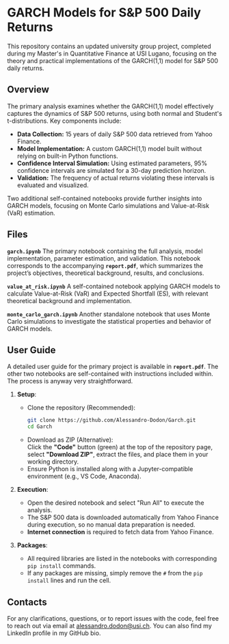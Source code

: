 # GARCH Models for S&P 500 Daily Returns  

This repository contains an updated university group project, completed during my Master's in Quantitative Finance at USI Lugano, focusing on the theory and practical implementations of the GARCH(1,1) model for S&P 500 daily returns.  

## Overview

The primary analysis examines whether the GARCH(1,1) model effectively captures the dynamics of S&P 500 returns, using both normal and Student's t-distributions. Key components include:

- **Data Collection:** 15 years of daily S&P 500 data retrieved from Yahoo Finance.  
- **Model Implementation:** A custom GARCH(1,1) model built without relying on built-in Python functions.  
- **Confidence Interval Simulation:** Using estimated parameters, 95% confidence intervals are simulated for a 30-day prediction horizon.  
- **Validation:** The frequency of actual returns violating these intervals is evaluated and visualized.  

Two additional self-contained notebooks provide further insights into GARCH models, focusing on Monte Carlo simulations and Value-at-Risk (VaR) estimation.

## Files

**`garch.ipynb`** The primary notebook containing the full analysis, model implementation, parameter estimation, and validation. This notebook corresponds to the accompanying **`report.pdf`**, which summarizes the project’s objectives, theoretical background, results, and conclusions.  

**`value_at_risk.ipynb`** A self-contained notebook applying GARCH models to calculate Value-at-Risk (VaR) and Expected Shortfall (ES), with relevant theoretical background and implementation.  

**`monte_carlo_garch.ipynb`** Another standalone notebook that uses Monte Carlo simulations to investigate the statistical properties and behavior of GARCH models.  

## User Guide

A detailed user guide for the primary project is available in **`report.pdf`**. The other two notebooks are self-contained with instructions included within. The process is anyway very straightforward.

1. **Setup**:  
   - Clone the repository (Recommended):  
     ```bash
     git clone https://github.com/Alessandro-Dodon/Garch.git
     cd Garch
     ```
   - Download as ZIP (Alternative):  
     Click the **"Code"** button (green) at the top of the repository page, select **"Download ZIP"**, extract the files, and place them in your working directory.  
   - Ensure Python is installed along with a Jupyter-compatible environment (e.g., VS Code, Anaconda).
   
2. **Execution**:
   - Open the desired notebook and select "Run All" to execute the analysis.  
   - The S&P 500 data is downloaded automatically from Yahoo Finance during execution, so no manual data preparation is needed.  
   - **Internet connection** is required to fetch data from Yahoo Finance.  

3. **Packages**:
   - All required libraries are listed in the notebooks with corresponding `pip install` commands.  
   - If any packages are missing, simply remove the `#` from the `pip install` lines and run the cell.
     
## Contacts

For any clarifications, questions, or to report issues with the code, feel free to reach out via email at alessandro.dodon@usi.ch. You can also find my LinkedIn profile in my GitHub bio.
